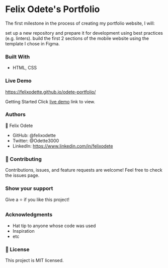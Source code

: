 # Felix Odete's Portfolio
The first milestone in the process of creating my portfolio website, I will:

set up a new repository and prepare it for development using best practices (e.g. linters).
build the first 2 sections of the mobile website using the template I chose in Figma.

### Built With
* HTML, CSS

### Live Demo
https://felixodette.github.io/odete-portfolio/

Getting Started
Click [live demo](https://felixodette.github.io/odete-portfolio/) link to view.

### Authors
👤 Felix Odete
* GitHub: @felixodette
* Twitter: @Odette3000
* LinkedIn: https://www.linkedin.com/in/felixodete


### 🤝 Contributing
Contributions, issues, and feature requests are welcome!
Feel free to check the issues page.

### Show your support
Give a ⭐️ if you like this project!

### Acknowledgments
* Hat tip to anyone whose code was used
* Inspiration
* etc

### 📝 License
This project is MIT licensed.



